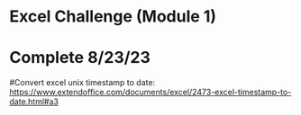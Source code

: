 # Excel Challenge (Module 1)
# Complete 8/23/23

#Convert excel unix timestamp to date: https://www.extendoffice.com/documents/excel/2473-excel-timestamp-to-date.html#a3
